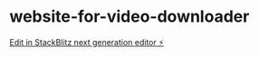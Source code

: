 # website-for-video-downloader

[Edit in StackBlitz next generation editor ⚡️](https://stackblitz.com/~/github.com/Dietrein/website-for-video-downloader)